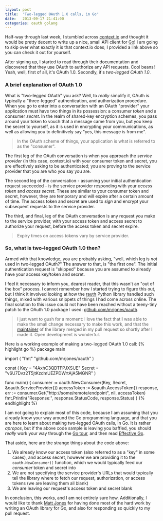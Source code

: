 ```yaml
---
layout: post
title:  "Two-legged OAuth 1.0 calls, in Go"
date:   2013-09-17 21:41:00
categories: oauth golang
---
```


Half-way through last week, I stumbled across [context.io](http://context.io)
and thought it would be pretty decent to write up a nice, small API client
for [Go](http://golang.org)! I am going to skip over what exactly it is that
context.io does; I provided a link above so you can check it out for yourself.

After signing up, I started to read through their documentation and discovered
that they use OAuth to authorize any API requests. Cool beans! Yeah, well, first
of all, it's OAuth 1.0. Secondly, it's *two-legged OAuth 1.0*.

### A brief explanation of OAuth 1.0

What is "two-legged OAuth" you ask? Well, to *really* simplify it, OAuth is
typically a "three-legged" authentication, and authorization procedure. When
you go to enter into a conversation with an OAuth "provider" your application
must have two things in its possession: a consumer *token* and a consumer
*secret*. In the realm of shared-key encryption schemes, you pass around your
token to vouch that a message came from you, but you keep the secret to
yourself, as it is used in encrypting your communications, as well as allowing
you to definitively say "yes, this message is from me".

> In the OAuth scheme of things, your application is what is referred to 
> as the "consumer".

The first leg of the OAuth conversation is when you approach the
*service provider* (in this case, context.io) with your consumer token and 
secret, you are effectively asking to be authenticated; you are proving to the
service provider that you are who you say you are.

The second leg of the conversation - assuming your initial authentication
request succeeded - is the service provider responding with your *access token*
and *access secret*. These are similar to your consumer token and secret,
however, they are temporary and will expire after a certain amount of time.
The access token and secret are used to *sign* and encrypt your subsequent
requests to the service provider.

The third, and final, leg of the OAuth conversation is any request you make
to the service provider, with your access token and access secret to
authorize your request, before the access token and secret expire.

> Expiry times on access tokens vary by service provider.

### So, what is two-legged OAuth 1.0 then?

Armed with that knowledge, you are probably asking, "well, which leg is *not*
used in two-legged OAuth?" The answer to that, is "the first one". The initial
authentication request is "skipped" because you are assumed to already have
your access key/token and secret.

I feel it necessary to inform you, dearest reader, that this wasn't an "out of
the box" process. I cannot remember how I started trying to figure this out,
but I think it involved looking at how the 
[rauth](http://rauth.readthedocs.org/en/latest/) Python library handled such
things, mixed with various snippets of things I had come across online. The
final solution to this issue could not have been reached without a teeny-tiny
patch to the OAuth 1.0 package I used:
[github.com/mrjones/oauth](https://github.com/mrjones/oauth).

> I just want to gush for a moment: I love the fact that I was able to make
> the small change necessary to make this work, and that the
> [maintainer](https://github.com/mrjones) of the library merged in my
> pull request so shortly after I made it. Open development is wonderful.

Here is a working example of making a two-legged OAuth 1.0 call:
{% highlight go %}
package main

import (
    "fmt"
    "github.com/mrjones/oauth"
)

const (
    Key    = "4AxhC3QDTFPJXSUE"
    Secret = "v6U7Dvz2T5jtKzdmUEZPDWrtAjA5MGNR"
)

func main() {
    consumer := oauth.NewConsumer(Key, Secret, &oauth.ServiceProvider{})
    accessToken := &oauth.AccessToken{}
    response, err := consumer.Get("http://some/remote/endpoint", nil, accessToken)
    fmt.Println("Response:", response.StatusCode, response.Status)
}
{% endhighlight %}

I am not going to explain most of this code, because I am assuming that you
already know your way around the Go programming language, and that you are
here to learn about making two-legged OAuth calls, in Go. It is rather
*apropos*, but if the above code sample is leaving you baffled, you should
*really* work your way through the [Go tour](http://tour.golang.org), and
then read [Effective Go](http://golang.org/doc/effective_go.html).

That aside, here are the strange things about the code above:

1. We already know our access token (also referred to as a "key" in some
   cases), and access secret, however we are providing it to the
   ``oauth.NewConsumer()`` function, which we would typically feed our
   *consumer* token and secret into
2. We are not specifying the service provider's URLs that would typically
   tell the library where to fetch our request, authorization, or access 
   tokens (we are leaving them all blank)
3. We are leaving our request's access token and secret blank

In conclusion, this works, and I am not entirely sure how. Additionally, I
would like to thank [Matt Jones](https://github.com/mrjones) for having done
most of the hard work by writing an OAuth library for Go, and also for 
responding so quickly to my pull request.
